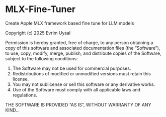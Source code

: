 # MLX-Fine-Tuner
Create Apple MLX framework based fine tune for LLM models

Copyright (c) 2025 Evrim Uysal

Permission is hereby granted, free of charge, to any person obtaining a copy
of this software and associated documentation files (the “Software”), to use,
copy, modify, merge, publish, and distribute copies of the Software, subject to
the following conditions:

1. The Software may not be used for commercial purposes.
2. Redistributions of modified or unmodified versions must retain this license.
3. You may not sublicense or sell this software or any derivative works.
4. Use of the Software must comply with all applicable laws and regulations.

THE SOFTWARE IS PROVIDED “AS IS”, WITHOUT WARRANTY OF ANY KIND...
